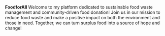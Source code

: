 **FoodforAll**
Welcome to my platform dedicated to sustainable food waste management and community-driven food donation! Join us in our mission to reduce food waste and make a positive impact on both the environment and those in need. Together, we can turn surplus food into a source of hope and change!

